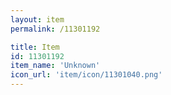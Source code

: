 ```yaml
---
layout: item
permalink: /11301192

title: Item
id: 11301192
item_name: 'Unknown'
icon_url: 'item/icon/11301040.png'
---
```

